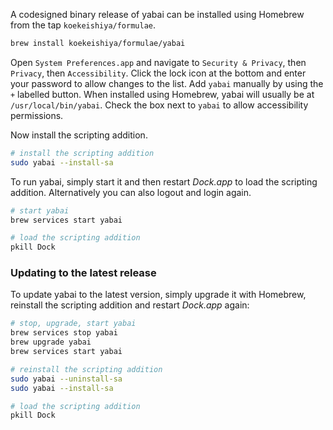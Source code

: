 A codesigned binary release of yabai can be installed using Homebrew from the tap `koekeishiya/formulae`.

```sh
brew install koekeishiya/formulae/yabai
```

Open `System Preferences.app` and navigate to `Security & Privacy`, then `Privacy`, then `Accessibility`. Click the lock icon at the bottom and enter your password to allow changes to the list. Add `yabai` manually by using the `+` labelled button. When installed using Homebrew, yabai will usually be at `/usr/local/bin/yabai`. Check the box next to `yabai` to allow accessibility permissions.

Now install the scripting addition.

```sh
# install the scripting addition
sudo yabai --install-sa
```

To run yabai, simply start it and then restart *Dock.app* to load the scripting addition. Alternatively you can also logout and login again.

```sh
# start yabai
brew services start yabai

# load the scripting addition
pkill Dock
```

### Updating to the latest release

To update yabai to the latest version, simply upgrade it with Homebrew, reinstall the scripting addition and restart *Dock.app* again:

```sh
# stop, upgrade, start yabai
brew services stop yabai
brew upgrade yabai
brew services start yabai

# reinstall the scripting addition
sudo yabai --uninstall-sa
sudo yabai --install-sa

# load the scripting addition
pkill Dock
```